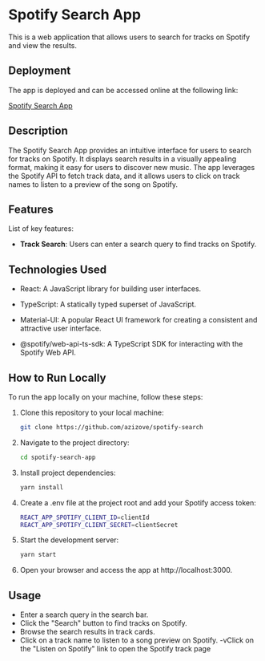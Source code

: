 # Spotify Search App

This is a web application that allows users to search for tracks on Spotify and view the results.

## Deployment

The app is deployed and can be accessed online at the following link:

[Spotify Search App](https://spotify-search-8klef9shj-azelouarak.vercel.app/)

## Description

The Spotify Search App provides an intuitive interface for users to search for tracks on Spotify. It displays search results in a visually appealing format, making it easy for users to discover new music. The app leverages the Spotify API to fetch track data, and it allows users to click on track names to listen to a preview of the song on Spotify.

## Features

List of key features:

- **Track Search**: Users can enter a search query to find tracks on Spotify.

## Technologies Used

- React: A JavaScript library for building user interfaces.

- TypeScript: A statically typed superset of JavaScript.

- Material-UI: A popular React UI framework for creating a consistent and attractive user interface.

- @spotify/web-api-ts-sdk: A TypeScript SDK for interacting with the Spotify Web API.

## How to Run Locally

To run the app locally on your machine, follow these steps:

1. Clone this repository to your local machine:

   ```bash
   git clone https://github.com/azizove/spotify-search

2. Navigate to the project directory:

    ```bash
    cd spotify-search-app

3. Install project dependencies:

    ```bash
    yarn install

4. Create a .env file at the project root and add your Spotify access token:

    ```bash
    REACT_APP_SPOTIFY_CLIENT_ID=clientId
    REACT_APP_SPOTIFY_CLIENT_SECRET=clientSecret

5.  Start the development server:

    ```bash
    yarn start

6. Open your browser and access the app at http://localhost:3000.

## Usage

- Enter a search query in the search bar.
- Click the "Search" button to find tracks on Spotify.
- Browse the search results in track cards.
- Click on a track name to listen to a song preview on Spotify.
-vClick on the "Listen on Spotify" link to open the Spotify track page